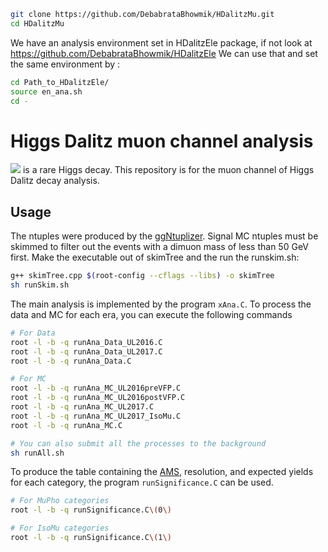 ```bash
git clone https://github.com/DebabrataBhowmik/HDalitzMu.git
cd HDalitzMu
```

We have an analysis environment set in HDalitzEle package, if not look at https://github.com/DebabrataBhowmik/HDalitzEle 
We can use that and set the same environment by :
```bash
cd Path_to_HDalitzEle/
source en_ana.sh
cd -
```


# Higgs Dalitz muon channel analysis
<img src="https://render.githubusercontent.com/render/math?math=H\rightarrow\gamma^*\gamma\rightarrow ll\gamma"> is a rare Higgs decay. This repository is for the muon channel of Higgs Dalitz decay analysis. 

## Usage
The ntuples were produced by the [ggNtuplizer](https://github.com/cmkuo/ggAnalysis/tree/106X). Signal MC ntuples must be skimmed to filter out the events with a dimuon mass of less than 50 GeV first. 
Make the executable out of skimTree and the run the runskim.sh: 

```bash
g++ skimTree.cpp $(root-config --cflags --libs) -o skimTree
sh runSkim.sh
```

The main analysis is implemented by the program `xAna.C`. To process the data and MC for each era, you can execute the following commands
```bash
# For Data
root -l -b -q runAna_Data_UL2016.C
root -l -b -q runAna_Data_UL2017.C
root -l -b -q runAna_Data.C

# For MC
root -l -b -q runAna_MC_UL2016preVFP.C
root -l -b -q runAna_MC_UL2016postVFP.C
root -l -b -q runAna_MC_UL2017.C 
root -l -b -q runAna_MC_UL2017_IsoMu.C 
root -l -b -q runAna_MC.C

# You can also submit all the processes to the background 
sh runAll.sh
```

To produce the table containing the [AMS](https://www.pp.rhul.ac.uk/~cowan/stat/medsig/medsigNote.pdf), resolution, and expected yields for each category, the program `runSignificance.C` can be used.
```bash
# For MuPho categories
root -l -b -q runSignificance.C\(0\)

# For IsoMu categories
root -l -b -q runSignificance.C\(1\)
```


